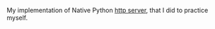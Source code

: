 My implementation of Native Python [http server](https://docs.python.org/3/library/http.server.html), that I did to practice myself.
